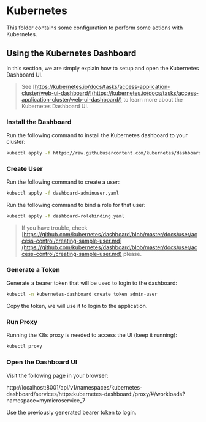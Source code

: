 # Kubernetes

This folder contains some configuration to perform some actions with Kubernetes.

## Using the Kubernetes Dashboard

In this section, we are simply explain how to setup and open the Kubernetes Dashboard UI.

> See [https://kubernetes.io/docs/tasks/access-application-cluster/web-ui-dashboard/](https://kubernetes.io/docs/tasks/access-application-cluster/web-ui-dashboard/) to learn more about the Kubernetes Dashboard UI.

### Install the Dashboard

Run the following command to install the Kubernetes dashboard to your cluster:

```bash
kubectl apply -f https://raw.githubusercontent.com/kubernetes/dashboard/v2.7.0/aio/deploy/recommended.yaml
```

### Create User

Run the following command to create a user:

````bash
kubectl apply -f dashboard-adminuser.yaml
````

Run the following command to bind a role for that user:

````bash
kubectl apply -f dashboard-rolebinding.yaml
````

> If you have trouble, check [https://github.com/kubernetes/dashboard/blob/master/docs/user/access-control/creating-sample-user.md](https://github.com/kubernetes/dashboard/blob/master/docs/user/access-control/creating-sample-user.md) please.

### Generate a Token

Generate a bearer token that will be used to login to the dashboard:

````bash
kubectl -n kubernetes-dashboard create token admin-user
````

Copy the token, we will use it to login to the application.

### Run Proxy

Running the K8s proxy is needed to access the UI (keep it running):

````bash
kubectl proxy
````

### Open the Dashboard UI

Visit the following page in your browser:

http://localhost:8001/api/v1/namespaces/kubernetes-dashboard/services/https:kubernetes-dashboard:/proxy/#/workloads?namespace=mymicroservice_7

Use the previously generated bearer token to login.